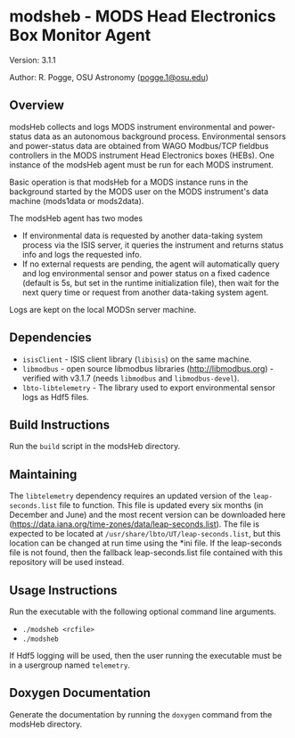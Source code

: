 # modsheb - MODS Head Electronics Box Monitor Agent
Version: 3.1.1

Author: R. Pogge, OSU Astronomy (pogge.1@osu.edu)

## Overview
modsHeb collects and logs MODS instrument environmental and power-status data as an autonomous background process. Environmental sensors and power-status data are obtained from WAGO Modbus/TCP fieldbus controllers in the MODS instrument Head Electronics boxes (HEBs). One instance of the modsHeb agent must be run for each MODS instrument.

Basic operation is that modsHeb for a MODS instance runs in the background started by the MODS user on the MODS instrument's data machine (mods1data or mods2data).

The modsHeb agent has two modes
 * If environmental data is requested by another data-taking system process via the ISIS server, it queries the instrument and returns status info and logs the requested info.
 * If no external requests are pending, the agent will automatically query and log environmental sensor and power status on a fixed cadence (default is 5s, but set in the runtime initialization file), then wait for the next query time or request from another data-taking system agent.

Logs are kept on the local MODSn server machine.

## Dependencies
 * `isisClient` - ISIS client library (`libisis`) on the same machine.
 * `libmodbus` - open source libmodbus libraries (http://libmodbus.org) - verified with v3.1.7 (needs `libmodbus` and `libmodbus-devel`).
 * `lbto-libtelemetry` - The library used to export environmental sensor logs as Hdf5 files.

 ## Build Instructions
Run the `build` script in the modsHeb directory.

## Maintaining
The `libtelemetry` dependency requires an updated version of the `leap-seconds.list` file to function. This file is updated every six months (in December and June) and the most recent version can be downloaded here (https://data.iana.org/time-zones/data/leap-seconds.list). The file is expected to be located at `/usr/share/lbto/UT/leap-seconds.list`, but this location can be changed at run time using the *ini file. If the leap-seconds file is not found, then the fallback leap-seconds.list file contained with this repository will be used instead.

## Usage Instructions
Run the executable with the following optional command line arguments.
- `./modsheb <rcfile>`
- `./modsheb`

If Hdf5 logging will be used, then the user running the executable must be in a usergroup named `telemetry`.

## Doxygen Documentation
Generate the documentation by running the `doxygen` command from the modsHeb directory.
